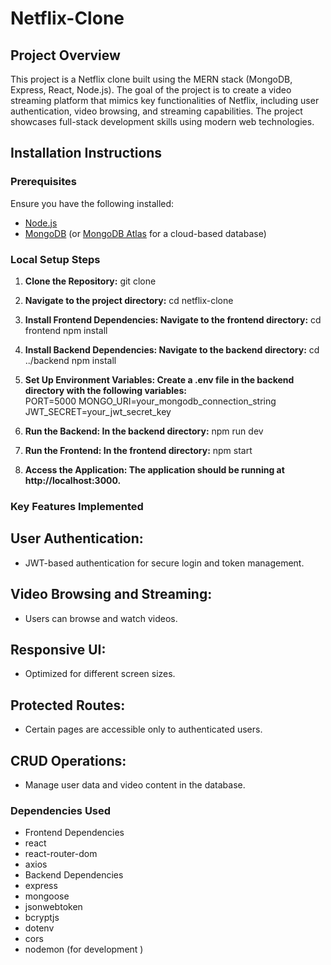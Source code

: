 ﻿# Netflix-Clone

## Project Overview

This project is a Netflix clone built using the MERN stack (MongoDB, Express, React, Node.js). The goal of the project is to create a video streaming platform that mimics key functionalities of Netflix, including user authentication, video browsing, and streaming capabilities. The project showcases full-stack development skills using modern web technologies.

## Installation Instructions

### Prerequisites

Ensure you have the following installed:

- [Node.js](https://nodejs.org/en/download/)
- [MongoDB](https://www.mongodb.com/try/download/community) (or [MongoDB Atlas](https://www.mongodb.com/cloud/atlas) for a cloud-based database)

### Local Setup Steps

1. **Clone the Repository:**
   git clone <repository-url>
 
2. **Navigate to the project directory:**
    cd netflix-clone

3. **Install Frontend Dependencies: Navigate to the frontend directory:**
    cd frontend
    npm install

4. **Install Backend Dependencies: Navigate to the backend directory:**
    cd ../backend
    npm install

5. **Set Up Environment Variables: Create a .env file in the backend directory with the following variables:**  
    PORT=5000
    MONGO_URI=your_mongodb_connection_string
    JWT_SECRET=your_jwt_secret_key

6. **Run the Backend: In the backend directory:**
    npm run dev
    
7. **Run the Frontend: In the frontend directory:**
    npm start

8. **Access the Application: The application should be running at http://localhost:3000.**

### Key Features Implemented

## User Authentication:
- JWT-based authentication for secure login and token management.
## Video Browsing and Streaming:
- Users can browse and watch videos.
## Responsive UI:
- Optimized for different screen sizes.
## Protected Routes:
- Certain pages are accessible only to authenticated users.
## CRUD Operations:
- Manage user data and video content in the database.

### Dependencies Used
- Frontend Dependencies
- react
- react-router-dom
- axios
- Backend Dependencies
- express
- mongoose
- jsonwebtoken
- bcryptjs
- dotenv
- cors
- nodemon (for development )
